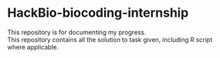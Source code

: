 # HackBio-biocoding-internship
This repository is for documenting my progress.  
This repository contains all the solution to task given, including R script where applicable.  
